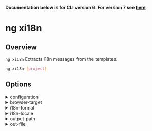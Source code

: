 <!-- Links in /docs/documentation should NOT have `.md` at the end, because they end up in our wiki at release. -->
**Documentation below is for CLI version 6. For version 7 see [here](https://angular.io/cli/xi18n)**.

# ng xi18n

## Overview
`ng xi18n` Extracts i18n messages from the templates.

```bash
ng xi18n [project]
```

## Options
<details>
  <summary>configuration</summary>
  <p>
    <code>--configuration</code> (alias: <code>-c</code>)
  </p>
  <p>
    Specify the configuration to use.
  </p>
</details>
<details>
  <summary>browser-target</summary>
  <p>
    <code>--browser-target</code>
  </p>
  <p>
    Target to extract from.
  </p>
</details>
<details>
  <summary>i18n-format</summary>
  <p>
    <code>--i18n-format</code>
  </p>
  <p>
    Output format for the generated file.
  </p>
</details>
<details>
  <summary>i18n-locale</summary>
  <p>
    <code>--i18n-locale</code>
  </p>
  <p>
    Specifies the source language of the application.
  </p>
</details>
<details>
  <summary>output-path</summary>
  <p>
    <code>--output-path</code>
  </p>
  <p>
    Path where output will be placed.
  </p>
</details>
<details>
  <summary>out-file</summary>
  <p>
    <code>--out-file</code>
  </p>
  <p>
    Name of the file to output.
  </p>
</details>
